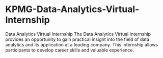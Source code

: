 # KPMG-Data-Analytics-Virtual-Internship
Data Analytics Virtual Internship The Data Analytics Virtual Internship provides an opportunity to gain practical insight into the field of data analytics and its application at a leading company. This internship allows participants to develop career skills and valuable experience.
